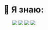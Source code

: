 <h1 align="center">🧠 Я знаю:</h1>

<p align="center">
  <img src="https://img.shields.io/badge/Python-000000?style=for-the-badge&logo=python&logoColor=white" />
  <img src="https://img.shields.io/badge/C-000000?style=for-the-badge&logo=c&logoColor=white" />
  <img src="https://img.shields.io/badge/C++-000000?style=for-the-badge&logo=cpp&logoColor=white" />
  <img src="https://img.shields.io/badge/JavaScript-000000?style=for-the-badge&logo=javascript&logoColor=white" />
  <img src="https://img.shields.io/badge/PHP

